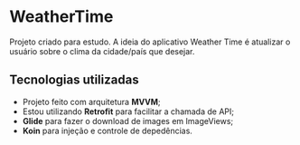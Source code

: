 # WeatherTime

Projeto criado para estudo.
A ideia do aplicativo Weather Time é atualizar o usuário sobre o clima da cidade/país que desejar.

## Tecnologias utilizadas

- Projeto feito com arquitetura **MVVM**;
- Estou utilizando **Retrofit** para facilitar a chamada de API;
- **Glide** para fazer o download de images em ImageViews;
- **Koin** para injeção e controle de depedências.
